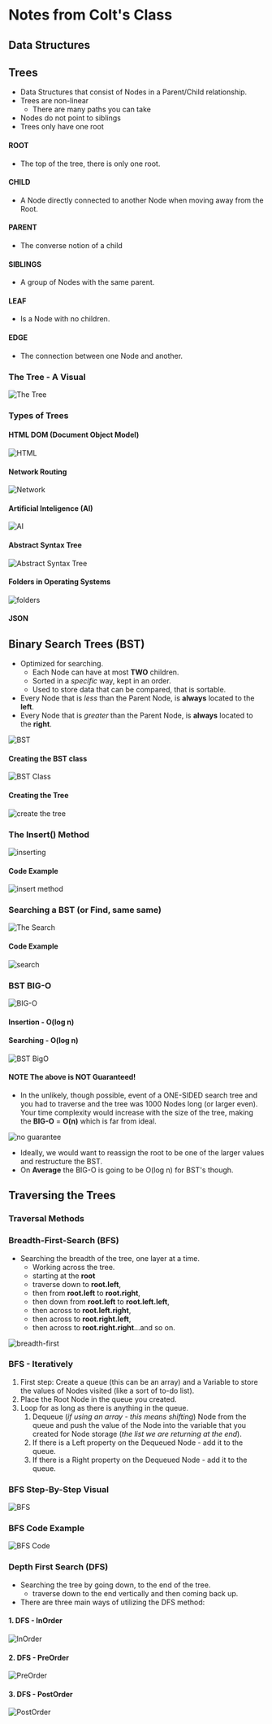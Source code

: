 # Notes from Colt's Class

## Data Structures

## Trees

- Data Structures that consist of Nodes in a Parent/Child relationship.
- Trees are non-linear
  - There are many paths you can take 
- Nodes do not point to siblings
- Trees only have one root

#### **ROOT**

- The top of the tree, there is only one root.

#### **CHILD**

- A Node directly connected to another Node when moving away from the Root.

#### **PARENT**

- The converse notion of a child

#### **SIBLINGS**

- A group of Nodes with the same parent.

#### **LEAF**

- Is a Node with no children.

#### **EDGE**

- The connection between one Node and another.

### The Tree - A Visual

![The Tree](./../../UMLs/tree.png)

### Types of Trees

#### **HTML DOM (Document Object Model)**

![HTML](./../../UMLs/HTML.png)

#### **Network Routing**

![Network](./../../UMLs/network.png)

#### **Artificial Inteligence (AI)**

![AI](./../../UMLs/AI.png)

#### **Abstract Syntax Tree**

![Abstract Syntax Tree](./../../UMLs/abstract.png)

#### **Folders in Operating Systems**

![folders](./../../UMLs/folders.png)

#### **JSON**

## Binary Search Trees (BST)

- Optimized for searching.
  - Each Node can have at most **TWO** children.
  - Sorted in a *specific* way, kept in an order.
  - Used to store data that can be compared, that is sortable.
- Every Node that is *less* than the Parent Node, is **always** located to the **left**.
- Every Node that is *greater* than the Parent Node, is **always** located to the **right**.

![BST](./../../UMLs/BST.png)

#### Creating the BST class

![BST Class](./../../UMLs/BST-Class.png)

#### Creating the Tree

![create the tree](./../../UMLs/tree.png)

### The Insert() Method

![inserting](./../../UMLs/insert.png)

#### Code Example

![insert method](./../../UMLs/insert-method.png)

### Searching a BST (or Find, same same)

![The Search](./../../UMLs/searching-BST.png)

#### Code Example

![search](./../../UMLs/search-code.png)

### BST BIG-O

![BIG-O](./../../UMLs/big-o.png)

#### **Insertion** - **O(log n)**

#### **Searching** - **O(log n)**

![BST BigO](./../../UMLs/BST-bigO.png)

#### **NOTE** The above is **NOT** Guaranteed!

- In the unlikely, though possible, event of a ONE-SIDED search tree and you had to traverse and the tree was 1000 Nodes long (or larger even). Your time complexity would increase with the size of the tree, making the **BIG-O** = **O(n)** which is far from ideal.

![no guarantee](../../UMLs/BST-NoGuarantee.png)

- Ideally, we would want to reassign the root to be one of the larger values and restructure the BST.
- On **Average** the BIG-O is going to be O(log n) for BST's though.

## Traversing the Trees

### Traversal Methods

### Breadth-First-Search (BFS)

- Searching the breadth of the tree, one layer at a time.
  - Working across the tree.
  - starting at the **root**
  - traverse down to **root.left**,
  - then from **root.left** to **root.right**,
  - then down from **root.left** to **root.left.left**,
  - then across to **root.left.right**,
  - then across to **root.right.left**,
  - then across to **root.right.right**...and so on.

![breadth-first](../../UMLs/breadth-first.png)

### BFS - Iteratively

1. First step: Create a queue (this can be an array) and a Variable to store the values of Nodes visited (like a sort of to-do list).
2. Place the Root Node in the queue you created.
3. Loop for as long as there is anything in the queue.
   1. Dequeue (*if using an array - this means shifting*) Node from the queue and push the value of the Node into the variable that you created for Node storage (*the list we are returning at the end*).
   2. If there is a Left property on the Dequeued Node - add it to the queue.
   3. If there is a Right property on the Dequeued Node - add it to the queue.

### BFS Step-By-Step Visual

![BFS](./../../UMLs/BFS.png)

### BFS Code Example

![BFS Code](./../../UMLs/BFS-Code.png)

### Depth First Search (DFS)

- Searching the tree by going down, to the end of the tree.
  - traverse down to the end vertically and then coming back up.
- There are three main ways of utilizing the DFS method:

#### 1. DFS - InOrder

![InOrder](./../../UMLs/inOrder.png)

#### 2. DFS - PreOrder

![PreOrder](./../../UMLs/PreOrder.png)

#### 3. DFS - PostOrder

![PostOrder](./../../UMLs/PostOrder.png)

